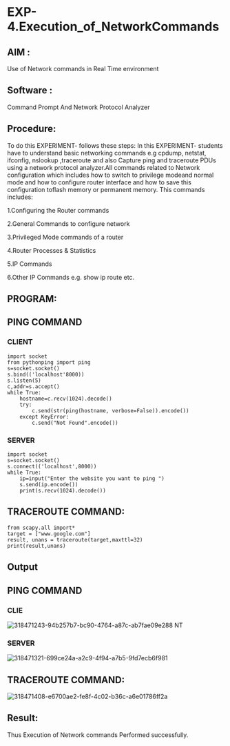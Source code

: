 # EXP-4.Execution_of_NetworkCommands
## AIM :
Use of Network commands in Real Time environment
## Software :
Command Prompt And Network Protocol Analyzer
## Procedure: 
To do this EXPERIMENT- follows these steps:
In this EXPERIMENT- students have to understand basic networking commands e.g cpdump, netstat, ifconfig, nslookup ,traceroute and also Capture ping and traceroute PDUs using a network protocol analyzer.All commands related to Network configuration which includes how to switch to privilege modeand normal mode and how to configure router interface and how to save this configuration toflash memory or permanent memory.
This commands includes:

1.Configuring the Router commands

2.General Commands to configure network

3.Privileged Mode commands of a router 

4.Router Processes & Statistics

5.IP Commands

6.Other IP Commands e.g. show ip route etc.


## PROGRAM:
## PING COMMAND
### CLIENT
```
import socket 
from pythonping import ping 
s=socket.socket() 
s.bind(('localhost'8000)) 
s.listen(5) 
c,addr=s.accept() 
while True: 
    hostname=c.recv(1024).decode() 
    try: 
        c.send(str(ping(hostname, verbose=False)).encode()) 
    except KeyError: 
        c.send("Not Found".encode())
```
### SERVER
```
import socket 
s=socket.socket() 
s.connect(('localhost',8000)) 
while True: 
    ip=input("Enter the website you want to ping ") 
    s.send(ip.encode()) 
    print(s.recv(1024).decode())
```

## TRACEROUTE COMMAND:
```
from scapy.all import* 
target = ["www.google.com"] 
result, unans = traceroute(target,maxttl=32) 
print(result,unans)
```
## Output
## PING COMMAND
### CLIE
![318471243-94b257b7-bc90-4764-a87c-ab7fae09e288](https://github.com/Balunithu/4.Execution_of_NetworkCommends/assets/161273477/13a65caa-676d-4209-b694-6a3f6fb55526)
NT

### SERVER

![318471321-699ce24a-a2c9-4f94-a7b5-9fd7ecb6f981](https://github.com/Balunithu/4.Execution_of_NetworkCommends/assets/161273477/ed492e0e-627a-483b-be5a-21a63657e73c)

## TRACEROUTE COMMAND:
![318471408-e6700ae2-fe8f-4c02-b36c-a6e01786ff2a](https://github.com/Balunithu/4.Execution_of_NetworkCommends/assets/161273477/b6a2163a-9026-4a65-b505-e57893af9907)

## Result:
Thus Execution of Network commands Performed successfully.
